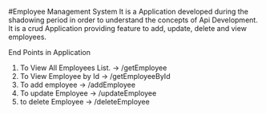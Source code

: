 #Employee Management System 
It is a Application developed during the shadowing period in order to understand the concepts of Api Development. It is a crud Application providing feature to add, update, delete and view employees.

End Points in Application

1. To View All Employees List. ->   /getEmployee
2. To View Employee by Id   ->      /getEmployeeById
3. To add employee ->               /addEmployee
4. To update Employee ->            /updateEmployee
5. to delete Employee ->            /deleteEmployee
